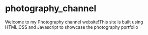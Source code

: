 # photography_channel
Welcome to my Photography channel website!This site is built using HTML,CSS and Javascript to showcase the photography portfolio
